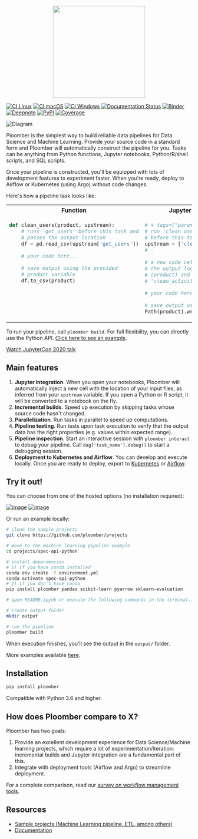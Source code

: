<p align="center" width="100%">
  <img src="https://ploomber.io/ploomber-logo.png" height="250">
</p>


[![CI Linux](https://github.com/ploomber/ploomber/workflows/CI%20Linux/badge.svg)](https://github.com/ploomber/ploomber/workflows/CI%20Linux/badge.svg)
[![CI macOS](https://github.com/ploomber/ploomber/workflows/CI%20macOS/badge.svg)](https://github.com/ploomber/ploomber/workflows/CI%20macOS/badge.svg)
[![CI Windows](https://github.com/ploomber/ploomber/workflows/CI%20Windows/badge.svg)](https://github.com/ploomber/ploomber/workflows/CI%20Windows/badge.svg)
[![Documentation Status](https://readthedocs.org/projects/ploomber/badge/?version=latest)](https://ploomber.readthedocs.io/en/latest/?badge=latest)
[![Binder](https://mybinder.org/badge_logo.svg)](https://mybinder.org/v2/gh/ploomber/binder-env/main?urlpath=git-pull%3Frepo%3Dhttps%253A%252F%252Fgithub.com%252Fploomber%252Fprojects%26urlpath%3Dlab%252Ftree%252Fprojects%252Fspec-api-python%252FREADME.ipynb%26branch%3Dmaster)
[![Deepnote](https://deepnote.com/buttons/launch-in-deepnote-small.svg)](https://deepnote.com/launch?template=deepnote&url=https://github.com/ploomber/projects/blob/master/spec-api-python/README.ipynb)
[![PyPI](https://badge.fury.io/py/ploomber.svg)](https://badge.fury.io/py/ploomber)
[![Coverage](https://coveralls.io/repos/github/ploomber/ploomber/badge.svg?branch=master)](https://coveralls.io/github/ploomber/ploomber?branch=master)


![Diagram](https://ploomber.io/main-diagram.png)

Ploomber is the simplest way to build reliable data pipelines for Data
Science and Machine Learning. Provide your source code in a standard
form and Ploomber will automatically construct the pipeline for you.
Tasks can be anything from Python functions, Jupyter notebooks,
Python/R/shell scripts, and SQL scripts.

Once your pipeline is constructed, you'll be equipped with lots of development features to experiment faster. When you're ready, deploy to Airflow or
Kubernetes (using Argo) without code changes.

Here's how a pipeline task looks like:

<table>

<tr>
<th>Function</th>
<th>Jupyter notebook or Python script</th>
<th>SQL script</th>
<th>Pipeline declaration</th>
</tr>

<tr>

<td valign="top">

```python
def clean_users(product, upstream):
    # runs 'get_users' before this task and
    # passes the output location
    df = pd.read_csv(upstream['get_users'])

    # your code here...

    # save output using the provided
    # product variable
    df.to_csv(product)
```
</td>

<td valign="top">

```python
# + tags=["parameters"]
# run 'clean users' and 'clean_activity'
# before this task
upstream = ['clean_users', 'clean_activity']
# -

# a new code cell is injected here with
# the output location of this task
# (product) and dependencies: 'clean_users,
# 'clean_activity'

# your code here...

# save output using the provided product variable
Path(product).write_bytes(pickle.dumps(model))
```
</td>

<td valign="top">

```sql
-- {{product}} is replaced by the table name
CREATE TABLE AS {{product}}
/*
runs 'raw_data' before this task and replaces
{{upstream['raw_data']}} with table name
*/
SELECT * FROM {{upstream['raw_data']}}
```
</td>


<td valign="top">

```yaml
tasks:
  # script
  - source: scripts/get_users.py
    product: output/users-raw.csv

  # function
  - source: functions.clean_users
    product: output/users-clean.csv

  # notebook
  - source: notebooks/model-template.ipynb
    product:
      model: output/model.pickle
      nb: output/model-evaluation.html
```

</td>

</tr>

</table>

To run your pipeline, call `ploomber build`. For full flexibility, you can directly use the Python API. [Click here to see an
example](https://github.com/ploomber/projects/blob/master/ml-advanced/src/ml_advanced/pipeline.py).

[Watch JupyterCon 2020
talk](https://www.youtube.com/watch?v=M6mtgPfsA3M)

## Main features

1.  **Jupyter integration**. When you open your notebooks, Ploomber will
    automatically inject a new cell with the location of your input
    files, as inferred from your `upstream` variable. If you open a
    Python or R script, it will be converted to a notebook on the fly.
2.  **Incremental builds**. Speed up execution by skipping tasks whose
    source code hasn't changed.
3.  **Parallelization**. Run tasks in parallel to speed up computations.
4.  **Pipeline testing**. Run tests upon task execution to verify that
    the output data has the right properties (e.g. values within
    expected range).
5.  **Pipeline inspection**. Start an interactive session with
    `ploomber interact` to debug your pipeline. Call
    `dag['task_name'].debug()` to start a debugging session.
6.  **Deployment to Kubernetes and Airflow**. You can develop
    and execute locally. Once you are ready to deploy, export to
    [Kubernetes](https://soopervisor.readthedocs.io/en/stable/kubernetes.html) or [Airflow](https://soopervisor.readthedocs.io/en/stable/airflow.html).

## Try it out!

You can choose from one of the hosted options (no installation
required):

[![image](https://mybinder.org/badge_logo.svg)](https://mybinder.org/v2/gh/ploomber/binder-env/main?urlpath=git-pull%3Frepo%3Dhttps%253A%252F%252Fgithub.com%252Fploomber%252Fprojects%26urlpath%3Dlab%252Ftree%252Fprojects%252Fspec-api-python%252FREADME.ipynb%26branch%3Dmaster)
[![image](https://deepnote.com/buttons/launch-in-deepnote-small.svg)](https://deepnote.com/launch?template=deepnote&url=https://github.com/ploomber/projects/blob/master/spec-api-python/README.ipynb)

Or run an example locally:

```sh
# clone the sample projects
git clone https://github.com/ploomber/projects

# move to the machine learning pipeline example
cd projects/spec-api-python

# install dependencies
# 1) if you have conda installed
conda env create -f environment.yml
conda activate spec-api-python
# 2) if you don't have conda
pip install ploomber pandas scikit-learn pyarrow sklearn-evaluation

# open README.ipynb or execute the following commands in the terminal...

# create output folder
mkdir output

# run the pipeline
ploomber build    
```

When execution finishes, you'll see the output in the `output/` folder.

More examples available [here](https://github.com/ploomber/projects).

## Installation

```sh
pip install ploomber
```

Compatible with Python 3.6 and higher.

## How does Ploomber compare to X?

Ploomber has two goals:

1. Provide an excellent development experience for
Data Science/Machine learning projects, which require a lot of
experimentation/iteration: incremental builds and Jupyter integration are
a fundamental part of this.
2. Integrate with deployment tools (Airflow and Argo) to streamline deployment.

For a complete comparison, read our
[survey on workflow management tools](https://ploomber.io/posts/survey/).

## Resources

- [Sample projects (Machine Learning pipeline, ETL, among
    others)](https://github.com/ploomber/projects)
- [Documentation](https://ploomber.readthedocs.io/)
